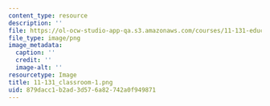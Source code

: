 ```yaml
---
content_type: resource
description: ''
file: https://ol-ocw-studio-app-qa.s3.amazonaws.com/courses/11-131-educational-theory-and-practice-iii-spring-2012/879dacc1b2ad3d576a82742a0f949871_11-131_classroom-1.png
file_type: image/png
image_metadata:
  caption: ''
  credit: ''
  image-alt: ''
resourcetype: Image
title: 11-131_classroom-1.png
uid: 879dacc1-b2ad-3d57-6a82-742a0f949871
---
```

